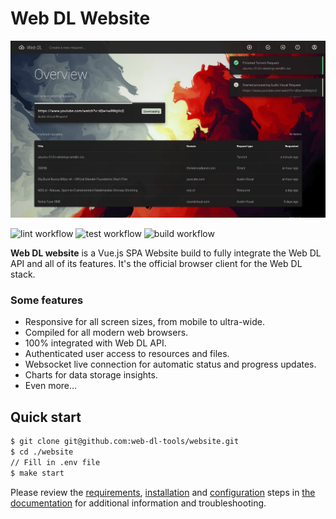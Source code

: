 # Web DL Website
![Web DL website overview page](.github/assets/overview.png)

![lint workflow](https://github.com/web-dl-tools/website/actions/workflows/lint.yml/badge.svg)
![test workflow](https://github.com/web-dl-tools/website/actions/workflows/test.yml/badge.svg)
![build workflow](https://github.com/web-dl-tools/website/actions/workflows/build.yml/badge.svg)

**Web DL website** is a Vue.js SPA Website build to fully integrate the Web DL API and all of its features. 
It's the official browser client for the Web DL stack.

### Some features
* Responsive for all screen sizes, from mobile to ultra-wide.
* Compiled for all modern web browsers.
* 100% integrated with Web DL API.
* Authenticated user access to resources and files.
* Websocket live connection for automatic status and progress updates.
* Charts for data storage insights.
* Even more...

## Quick start

```bash
$ git clone git@github.com:web-dl-tools/website.git
$ cd ./website
// Fill in .env file
$ make start
```

Please review the [requirements](https://web-dl-tools.github.io/docs/#/requirements), [installation](https://web-dl-tools.github.io/docs/#/installation) and [configuration](https://web-dl-tools.github.io/docs/#/configuration) steps in [the documentation](https://web-dl-tools.github.io/docs/) for additional information and troubleshooting.
